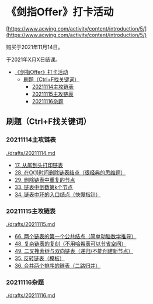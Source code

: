 # 《剑指Offer》打卡活动

[https://www.acwing.com/activity/content/introduction/5/](https://www.acwing.com/activity/content/introduction/5/)

购买于2021年11月14日。

于2021年X月X日结课。

<!-- @import "[TOC]" {cmd="toc" depthFrom=1 depthTo=6 orderedList=false} -->

<!-- code_chunk_output -->

- [《剑指Offer》打卡活动](#剑指offer打卡活动)
  - [刷题（Ctrl+F找关键词）](#刷题ctrlf找关键词)
    - [20211114主攻链表](#20211114主攻链表)
    - [20211115主攻链表](#20211115主攻链表)
    - [20211116杂题](#20211116杂题)

<!-- /code_chunk_output -->

## 刷题（Ctrl+F找关键词）

### 20211114主攻链表
[./drafts/20211114.md](./drafts/20211114.md)

- [17. 从尾到头打印链表](./drafts/20211114.md#17-从尾到头打印链表)
- [28. 在O(1)时间删除链表结点（很经典的思维题）](./drafts/20211114.md#28-在o1时间删除链表结点很经典的思维题)
- [29. 删除链表中重复的节点](./drafts/20211114.md#29-删除链表中重复的节点)
- [33. 链表中倒数第k个节点](./drafts/20211114.md#33-链表中倒数第k个节点)
- [34. 链表中环的入口结点（快慢指针）](./drafts/20211114.md#34-链表中环的入口结点快慢指针)

### 20211115主攻链表
[./drafts/20211115.md](./drafts/20211115.md)

- [66. 两个链表的第一个公共结点（简单动脑数学推导）](./drafts/20211115.md#66-两个链表的第一个公共结点简单动脑数学推导)
- [48. 复杂链表的复刻（不用哈希表可以节省空间）](./drafts/20211115.md#48-复杂链表的复刻不用哈希表可以节省空间)
- [49. 二叉搜索树与双向链表（递归/不能创建新节点）](./drafts/20211115.md#49-二叉搜索树与双向链表递归不能创建新节点)
- [35. 反转链表（模板）](./drafts/20211115.md#35-反转链表模板)
- [36. 合并两个排序的链表（二路归并）](./drafts/20211115.md#36-合并两个排序的链表二路归并)

### 20211116杂题
[./drafts/20211116.md](./drafts/20211116.md)

